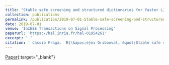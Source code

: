 ```yaml
---
title: "Stable safe screening and structured dictionaries for faster L1 regularization"
collection: publications
permalink: /publication/2019-07-01-Stable-safe-screening-and-structured-dictionaries-for-faster-L1-regularization
date: 2019-07-01
venue: 'InIEEE Transactions on Signal Processing'
paperurl: 'https://hal.inria.fr/hal-01954261'
excerpt: ' '
citation: ' Cassio Fraga,  R{\&apos;e}mi Gribonval, &quot;Stable safe screening and structured dictionaries for faster L1 regularization.&quot; InIEEE Transactions on Signal Processing, 2019.'
---
```

[<span><i class="fas fa-fw fa-file-pdf"></i></span> Paper](https://hal.inria.fr/hal-01954261){:target="_blank"} 
